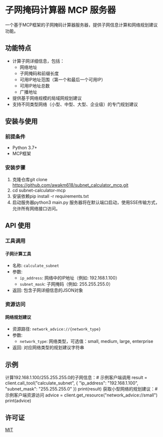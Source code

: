 # 子网掩码计算器 MCP 服务器

一个基于MCP框架的子网掩码计算器服务器，提供子网信息计算和网络规划建议功能。

## 功能特点

- 计算子网详细信息，包括：
  - 网络地址
  - 子网掩码和前缀长度
  - 可用IP地址范围（第一个和最后一个可用IP）
  - 可用IP地址总数
  - 广播地址
- 提供基于网络规模的局域网规划建议
- 支持不同类型网络（小型、中型、大型、企业级）的专门规划建议

## 安装与使用

### 前提条件

- Python 3.7+
- MCP框架

### 安装步骤

1. 克隆仓库git clone https://github.com/awakm618/subnet_calculator_mcp.git
2. cd subnet-calculator-mcp
3. 安装依赖pip install -r requirements.txt
4. 启动服务器python3 main.py
服务器将在默认端口启动，使用SSE传输方式，允许所有网络接口访问。

## API 使用

### 工具调用

#### 子网计算工具
- 名称: `calculate_subnet`
- 参数:
  - `ip_address`: 网络中的IP地址（例如: 192.168.1.100）
  - `subnet_mask`: 子网掩码（例如: 255.255.255.0）
- 返回: 包含子网详细信息的JSON对象

### 资源访问

#### 网络规划建议
- 资源路径: `network_advice://{network_type}`
- 参数:
  - `network_type`: 网络类型，可选值：small, medium, large, enterprise
- 返回: 对应网络类型的规划建议字符串

## 示例

计算192.168.1.100/255.255.255.0的子网信息：# 示例客户端调用
result = client.call_tool("calculate_subnet", {
    "ip_address": "192.168.1.100",
    "subnet_mask": "255.255.255.0"
})
print(result)
获取小型网络的规划建议：# 示例客户端资源访问
advice = client.get_resource("network_advice://small")
print(advice)
## 许可证

[MIT](LICENSE)
    
